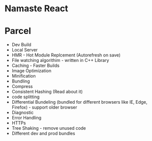 # Namaste React

# Parcel

- Dev Build
- Local Server
- HMR - Hot Module Replcement (Autorefresh on save)
- File watching algorithim - written in C++ Library
- Caching - Faster Builds
- Image Optimization
- Minification
- Bundling
- Compress
- Consistent Hashing (Read about it)
- code splitting
- Differential Bundeling (bundled for different browsers like IE, Edge, Firefox) - support older browser
- Diagnostic
- Error Handling
- HTTPs
- Tree Shaking - remove unused code
- Different dev and prod bundles
